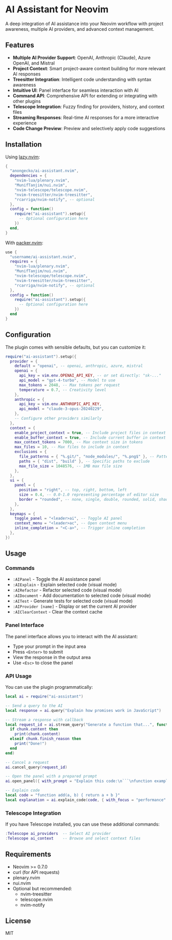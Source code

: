 # AI Assistant for Neovim

A deep integration of AI assistance into your Neovim workflow with project awareness, multiple AI providers, and advanced context management.

## Features

- **Multiple AI Provider Support**: OpenAI, Anthropic (Claude), Azure OpenAI, and Mistral
- **Project Context**: Smart project-aware context building for more relevant AI responses
- **Treesitter Integration**: Intelligent code understanding with syntax awareness
- **Intuitive UI**: Panel interface for seamless interaction with AI
- **Command API**: Comprehensive API for extending or integrating with other plugins
- **Telescope Integration**: Fuzzy finding for providers, history, and context files
- **Streaming Responses**: Real-time AI responses for a more interactive experience
- **Code Change Preview**: Preview and selectively apply code suggestions

## Installation

Using [lazy.nvim](https://github.com/folke/lazy.nvim):

```lua
{
  "anongecko/ai-assistant.nvim",
  dependencies = {
    "nvim-lua/plenary.nvim",
    "MunifTanjim/nui.nvim",
    "nvim-telescope/telescope.nvim",
    "nvim-treesitter/nvim-treesitter",
    "rcarriga/nvim-notify", -- optional
  },
  config = function()
    require("ai-assistant").setup({
      -- Optional configuration here
    })
  end,
}
```

With [packer.nvim](https://github.com/wbthomason/packer.nvim):

```lua
use {
  "username/ai-assistant.nvim",
  requires = {
    "nvim-lua/plenary.nvim",
    "MunifTanjim/nui.nvim",
    "nvim-telescope/telescope.nvim",
    "nvim-treesitter/nvim-treesitter",
    "rcarriga/nvim-notify", -- optional
  },
  config = function()
    require("ai-assistant").setup({
      -- Optional configuration here
    })
  end
}
```

## Configuration

The plugin comes with sensible defaults, but you can customize it:

```lua
require("ai-assistant").setup({
  provider = {
    default = "openai", -- openai, anthropic, azure, mistral
    openai = {
      api_key = vim.env.OPENAI_API_KEY, -- or set directly: "sk-..."
      api_model = "gpt-4-turbo", -- Model to use
      max_tokens = 2048, -- Max tokens per request
      temperature = 0.7, -- Creativity level
    },
    anthropic = {
      api_key = vim.env.ANTHROPIC_API_KEY,
      api_model = "claude-3-opus-20240229",
    },
    -- Configure other providers similarly
  },
  context = {
    enable_project_context = true, -- Include project files in context
    enable_buffer_context = true, -- Include current buffer in context
    max_context_tokens = 7000, -- Max context size in tokens
    max_files = 10, -- Max files to include in context
    exclusions = {
      file_patterns = { "%.git/", "node_modules/", "%.png$" }, -- Patterns to exclude
      paths = { "dist", "build" }, -- Specific paths to exclude
      max_file_size = 1048576, -- 1MB max file size
    },
  },
  ui = {
    panel = {
      position = "right", -- top, right, bottom, left
      size = 0.4, -- 0.0-1.0 representing percentage of editor size
      border = "rounded", -- none, single, double, rounded, solid, shadow
    },
  },
  keymaps = {
    toggle_panel = "<leader>ai", -- Toggle AI panel
    context_menu = "<leader>ac", -- Open context menu
    inline_completion = "<C-a>", -- Trigger inline completion
  },
})
```

## Usage

### Commands

- `:AIPanel` - Toggle the AI assistance panel
- `:AIExplain` - Explain selected code (visual mode)
- `:AIRefactor` - Refactor selected code (visual mode)
- `:AIDocument` - Add documentation to selected code (visual mode)
- `:AITest` - Generate tests for selected code (visual mode)
- `:AIProvider [name]` - Display or set the current AI provider
- `:AIClearContext` - Clear the context cache

### Panel Interface

The panel interface allows you to interact with the AI assistant:
- Type your prompt in the input area
- Press `<Enter>` to submit
- View the response in the output area
- Use `<Esc>` to close the panel

### API Usage

You can use the plugin programmatically:

```lua
local ai = require("ai-assistant")

-- Send a query to the AI
local response = ai.query("Explain how promises work in JavaScript")

-- Stream a response with callback
local request_id = ai.stream_query("Generate a function that...", function(chunk)
  if chunk.content then
    print(chunk.content)
  elseif chunk.finish_reason then
    print("Done!")
  end
end)

-- Cancel a request
ai.cancel_query(request_id)

-- Open the panel with a prepared prompt
ai.open_panel({ with_prompt = "Explain this code:\n```\nfunction example() {...}\n```" })

-- Explain code
local code = "function add(a, b) { return a + b }"
local explanation = ai.explain_code(code, { with_focus = "performance" })
```

### Telescope Integration

If you have Telescope installed, you can use these additional commands:

```lua
:Telescope ai_providers  -- Select AI provider
:Telescope ai_context    -- Browse and select context files
```

## Requirements

- Neovim >= 0.7.0
- curl (for API requests)
- plenary.nvim
- nui.nvim
- Optional but recommended:
  - nvim-treesitter
  - telescope.nvim
  - nvim-notify

## License

MIT
